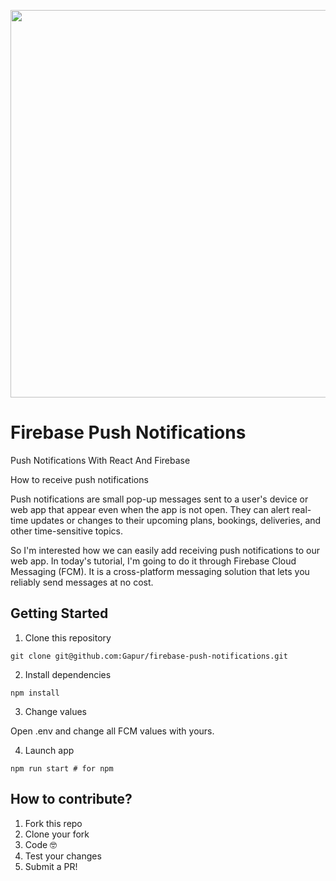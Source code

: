 <p align="center">
  <img width="620px"src="https://raw.githubusercontent.com/Gapur/firebase-push-notifications/main/src/demo.gif">
</p>

# Firebase Push Notifications

Push Notifications With React And Firebase

How to receive push notifications

Push notifications are small pop-up messages sent to a user's device or web app that appear even when the app is not open. They can alert real-time updates or changes to their upcoming plans, bookings, deliveries, and other time-sensitive topics.

So I'm interested how we can easily add receiving push notifications to our web app. In today's tutorial, I'm going to do it through Firebase Cloud Messaging (FCM). It is a cross-platform messaging solution that lets you reliably send messages at no cost.

## Getting Started

1. Clone this repository

```
git clone git@github.com:Gapur/firebase-push-notifications.git
```

2. Install dependencies

```
npm install
```

3. Change values

Open .env and change all FCM values with yours.

4. Launch app

```
npm run start # for npm
```

## How to contribute?

1. Fork this repo
2. Clone your fork
3. Code 🤓
4. Test your changes
5. Submit a PR!
